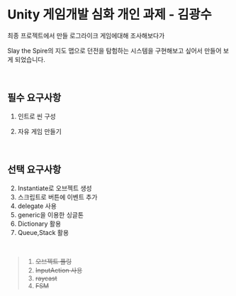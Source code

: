 # Unity 게임개발 심화 개인 과제 - 김광수


최종 프로젝트에서 만들 로그라이크 게임에대해 조사해보다가

Slay the Spire의 지도 맵으로 던전을 탐험하는 시스템을 구현해보고 싶어서 만들어 보게 되었습니다.

<br/>

## 필수 요구사항

1. 인트로 씬 구성

2. 자유 게임 만들기

<br/>

## 선택 요구사항

2. Instantiate로 오브젝트 생성  
4. 스크립트로 버튼에 이벤트 추가
5. delegate 사용
7. generic을 이용한 싱글톤
9. Dictionary 활용
10. Queue,Stack 활용

 <br/>
 
> 1. ~~오브젝트 풀링~~
> 3. ~~InputAction 사용~~
> 6. ~~raycast~~
> 8. ~~FSM~~


## 
